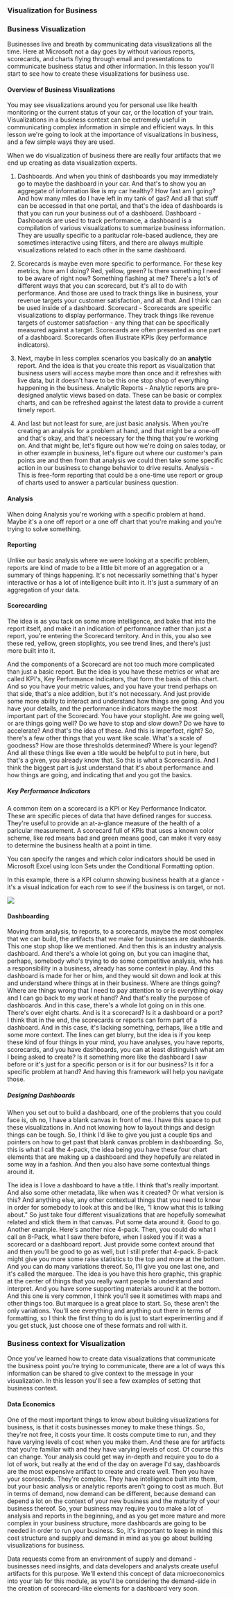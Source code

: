 ### Visualization for Business
### Business Visualization

Businesses live and breath by communicating data visualizations all the time. Here at Microsoft not a day goes by without various reports, scorecards, and charts flying through email and presentations to communicate business status and other information. In this lesson you'll start to see how to create these visualizations for business use.

#### Overview of Business Visualizations
You may see visualizations around you for personal use like health monitoring or the current status of your car, or the location of your train. Visualizations in a business context can be extremely useful in communicating complex information in simple and efficient ways. In this lesson we're going to look at the importance of visualizations in business, and a few simple ways they are used.


When we do visualization of business there are really four artifacts that we end up creating as data visualization experts. 
1. Dashboards. And when you think of dashboards you may immediately go to maybe the dashboard in your car. And that's to show you an aggregate of information like is my car healthy? How fast am I going? And how many miles do I have left in my tank of gas? And all that stuff can be accessed in that one portal, and that's the idea of dashboards is that you can run your business out of a dashboard. 
Dashboard - Dashboards are used to track performance, a dashboard is a compilation of various visualizations to summarize business information. They are usually specific to a parituclar role-based audience, they are sometimes interactive using filters, and there are always multiple visualizations related to each other in the same dashboard.


2. Scorecards is maybe even more specific to performance. For these key metrics, how am I doing? Red, yellow, green? Is there something I need to be aware of right now? Something flashing at me? There's a lot's of different ways that you can scorecard, but it's all to do with performance. And those are used to track things like in business, your revenue targets your customer satisfaction, and all that. And I think can be used inside of a dashboard.
Scorecard - Scorecards are specific visualizations to display performance. They track things like revenue targets of customer satisfaction - any thing that can be specifically measured against a target. Scorecards are often presented as one part of a dashboard. Scorecards often illustrate KPIs (key performance indicators).


3. Next, maybe in less complex scenarios you basically do an <b> analytic </b>  report. And the idea is that you create this report as visualization that business users will access maybe more than once and it refreshes with live data, but it doesn't have to be this one stop shop of everything happening in the business. 
Analytic Reports - Analytic reports are pre-designed analytic views based on data. These can be basic or complex charts, and can be refreshed against the latest data to provide a current timely report.


4. And last but not least for sure, are just basic analysis. When you're creating an analysis for a problem at hand, and that might be a one-off and that's okay, and that's necessary for the thing that you're working on. And that might be, let's figure out how we're doing on sales today, or in other example in business, let's figure out where our customer's pain points are and then from that analysis we could then take some specific action in our business to change behavior to drive results.
Analysis - This is free-form reporting that could be a one-time use report or group of charts used to answer a particular business question.

#### Analysis
When doing Analysis you're working with a specific problem at hand. Maybe it's a one off report or a one off chart that you're making and you're trying to solve something.

#### Reporting
Unlike our basic analysis where we were looking at a specific problem, reports are kind of made to be a little bit more of an aggregation or a summary of things happening. It's not necessarily something that's hyper interactive or has a lot of intelligence built into it. It's just a summary of an aggregation of your data.

#### Scorecarding
The idea is as you tack on some more intelligence, and bake that into the report itself, and make it an indication of performance rather than just a report, you're entering the Scorecard territory. And in this, you also see these red, yellow, green stoplights, you see trend lines, and there's just more built into it.

And the components of a Scorecard are not too much more complicated than just a basic report.
But the idea is you have these metrics or what are called KPI's, Key Performance Indicators, that form the basis of this chart.
And so you have your metric values, and you have your trend perhaps on that side, that's a nice addition, but it's not necessary.
And just provide some more ability to interact and understand how things are going. And you have your details, and the performance indicators maybe the most important part of the Scorecard. You have your stoplight. Are we going well, or are things going well?
Do we have to stop and slow down? Do we have to accelerate? And that's the idea of these. And this is imperfect, right?
So, there's a few other things that you want like scale. What's a scale of goodness? How are those thresholds determined?
Where is your legend? And all these things like even a title would be helpful to put in here, but that's a given, you already know that.
So this is what a Scorecard is. And I think the biggest part is just understand that it's about performance and how things are going,
and indicating that and you got the basics.

##### Key Performance Indicators
A common item on a scorecard is a KPI or Key Performance Indicator. These are specific pieces of data that have defined ranges for success. They're useful to provide an at-a-glance measure of the health of a paricular measurement. A scorecard full of KPIs that uses a known color scheme, like red means bad and green means good, can make it very easy to determine the business health at a point in time.

You can specify the ranges and which color indicators should be used in Microsoft Excel using Icon Sets under the Conditional Formatting option.

In this example, there is a KPI column showing business health at a glance - it's a visual indication for each row to see if the business is on target, or not.

![](KPI.png)


#### Dashboarding

Moving from analysis, to reports, to a scorecards, maybe the most complex that we can build, the artifacts that we make for businesses are dashboards. This one stop shop like we mentioned. And then this is an industry analysis dashboard. And there's a whole lot going on, but you can imagine that, perhaps, somebody who's trying to do some competitive analysis, who has a responsibility in a business, already has some context in play. And this dashboard is made for her or him, and they would sit down and look at this and understand where things at in their business. Where are things going? Where are things wrong that I need to pay attention to or is everything okay and I can go back to my work at hand? And that's really the purpose of dashboards. And in this case, there's a whole lot going on in this one. There's over eight charts. And is it a scorecard? Is it a dashboard or a port? I think that in the end, the scorecards or reports can form part of a dashboard. And in this case, it's lacking something, perhaps, like a title and some more context. The lines can get blurry, but the idea is if you keep these kind of four things in your mind, you have analyses, you have reports, scorecards, and you have dashboards, you can at least distinguish what am I being asked to create? Is it something more like the dashboard I saw before or it's just for a specific person or is it for our business? Is it for a specific problem at hand? And having this framework will help you navigate those.

##### Designing Dashboards
When you set out to build a dashboard, one of the problems that you could face is, oh no, I have a blank canvas in front of me. I have this space to put these visualizations in. And not knowing how to layout things and design things can be tough. So, I think I'd like to give you just a couple tips and pointers on how to get past that blank canvas problem in dashboarding. So, this is what I call the 4-pack, the idea being you have these four chart elements that are making up a dashboard and they hopefully are related in some way in a fashion. And then you also have some contextual things around it. 

The idea is I love a dashboard to have a title. I think that's really important. 
And also some other metadata, like when was it created? Or what version is this? And anything else, any other contextual things that you need to know in order for somebody to look at this and be like, "I know what this is talking about." So just take four different visualizations that are hopefully somewhat related and stick them in that canvas. Put some data around it. Good to go. Another example. Here's another nice 4-pack. Then, you could do what I call an 8-Pack, what I saw there before, when I asked you if it was a scorecard or a dashboard report. Just provide some context around that and then you'll be good to go as well, but I still prefer that 4-pack. 8-pack might give you more some raise statistics to the top and more at the bottom. And you can do many variations thereof. So, I'll give you one last one, and it's called the marquee. The idea is you have this hero graphic, this graphic at the center of things that you really want people to understand and interpret. And you have some supporting materials around it at the bottom. And this one is very common, I think you'll see it sometimes with maps and other things too. But marquee is a great place to start. So, these aren't the only variations. You'll see everything and anything out there in terms of formatting, so I think the first thing to do is just to start experimenting and if you get stuck, just choose one of these formats and roll with it.

### Business context for Visualization
Once you've learned how to create data visualizations that communicate the business point you're trying to communicate, there are a lot of ways this information can be shared to give context to the message in your visualization. In this lesson you'll see a few examples of setting that business context.

#### Data Economics
One of the most important things to
know about building visualizations for business,
is that it costs businesses money to make these things.
So, they're not free, it costs your time.
It costs compute time to run,
and they have varying levels of cost when you make them.
And these are for artifacts that you're familiar
with and they have varying levels of cost.
Of course this can change.
Your analysis could get way
in-depth and require you to do a lot of work,
but really at the end of the day on average I'd say,
dashboards are the most expensive artifact
to create and create well.
Then you have your scorecards. They're complex.
They have intelligence built into them,
but your basic analysis or
analytic reports aren't going to cost as much.
But in terms of demand, now demand can be different,
because demand can depend a lot on the context of
your new business and
the maturity of your business thereof.
So, your business may require you to make a lot
of analysis and reports in the beginning,
and as you get more mature and
more complex in your business structure,
more dashboards are going to be
needed in order to run your business.
So, it's important to keep in mind this
cost structure and supply and
demand in mind as you
go about building visualizations for business.

Data requests come from an environment of supply and demand - businesses need insights, and data developers and analysts create useful artifacts for this purpose. We'll extend this concept of data microeconomics into your lab for this module, as you'll be considering the demand-side in the creation of scorecard-like elements for a dashboard very soon.

